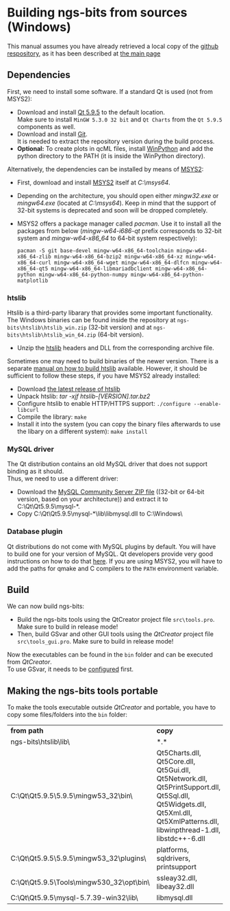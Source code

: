 # Building ngs-bits from sources (Windows)

This manual assumes you have already retrieved a local copy of the [github respository](https://github.com/imgag/ngs-bits), as it has been described at [the main page](../README.md)

## Dependencies

First, we need to install some software. If a standard Qt is used (not from MSYS2):

* Download and install [Qt 5.9.5](http://download.qt.io/archive/qt/5.9/5.9.5/) to the default location.  
  Make sure to install `MinGW 5.3.0 32 bit` and `Qt Charts` from the `Qt 5.9.5` components as well. 
* Download and install [Git](https://git-scm.com/download/win).  
  It is needed to extract the repository version during the build process.  
* **Optional:** To create plots in qcML files, install [WinPython](http://winpython.github.io/) and add the python directory to the PATH (it is inside the WinPython directory).


Alternatively, the dependencies can be installed by means of [MSYS2](http://www.msys2.org/):
* First, download and install [MSYS2](http://www.msys2.org/) itself at *C:\msys64*.
* Depending on the architecture, you should open either *mingw32.exe* or *mingw64.exe* (located at *C:\msys64*). Keep in mind that the support of 32-bit systems is deprecated and soon will be dropped completely.
* MSYS2 offers a package manager called *pacman*. Use it to install all the packages from below (*mingw-w64-i686-qt* prefix corresponds to 32-bit system and *mingw-w64-x86_64* to 64-bit system respectively):

    `pacman -S git base-devel mingw-w64-x86_64-toolchain mingw-w64-x86_64-zlib mingw-w64-x86_64-bzip2 mingw-w64-x86_64-xz mingw-w64-x86_64-curl mingw-w64-x86_64-wget mingw-w64-x86_64-dlfcn mingw-w64-x86_64-qt5 mingw-w64-x86_64-libmariadbclient mingw-w64-x86_64-python mingw-w64-x86_64-python-numpy mingw-w64-x86_64-python-matplotlib`


### htslib

Htslib is a third-party libarary that provides some important functionality. The Windows binaries can be found inside the repository at `ngs-bits\htslib\htslib_win.zip` (32-bit version) and at `ngs-bits\htslib\htslib_win_64.zip` (64-bit version).
* Unzip the [htslib](https://github.com/samtools/htslib) headers and DLL from the corresponding archive file.

Sometimes one may need to build binaries of the newer version. There is a separate [manual on how to build htslib](https://github.com/imgag/ngs-bits/tree/master/tools/htslib) available. However, it should be sufficient to follow these steps, if you have MSYS2 already installed:
* Download [the latest release of htslib](http://www.htslib.org/download/)
* Unpack htslib: *tar -xjf htslib-[VERSION].tar.bz2*
* Configure htslib to enable HTTP/HTTPS support: `./configure --enable-libcurl`
* Compile the library: `make`
* Install it into the system (you can copy the binary files afterwards to use the libary on a different system): `make install`


### MySQL driver

The Qt distribution contains an old MySQL driver that does not support binding as it should.  
Thus, we need to use a different driver:

* Download the [MySQL Community Server ZIP file](http://downloads.mysql.com/archives/community/) ((32-bit or 64-bit version, based on your architecture)) and extract it to C:\Qt\Qt5.9.5\mysql-*\.  
* Copy C:\Qt\Qt5.9.5\mysql-*\lib\libmysql.dll to C:\Windows\

### Database plugin
Qt distributions do not come with MySQL plugins by default. You will have to build one for your version of MySQL. Qt developers provide very good instructions on how to do that [here](https://doc.qt.io/qt-5/sql-driver.html#how-to-build-the-qmysql-plugin-on-windows). If you are using MSYS2, you will have to add the paths for qmake and C compilers to the `PATH` environment variable.

## Build

We can now build ngs-bits:

* Build the ngs-bits tools using the QtCreator project file `src\tools.pro`. Make sure to build in release mode!  
* Then, build GSvar and other GUI tools using the *QtCreator* project file `src\tools_gui.pro`. Make sure to build in release mode!  


Now the executables can be found in the `bin` folder and can be executed from *QtCreator*.  
To use GSvar, it needs to be [configured](GSvar/configuration.md) first.

## Making the ngs-bits tools portable

To make the tools executable outside *QtCreator* and portable, you have to copy some files/folders into the `bin` folder:

<table>
	<tr>
		<td><b>from path</b></td>
		<td><b>copy</b></td>
	</tr>
	<tr>
		<td>ngs-bits\htslib\lib\</td>
		<td>
		*.*
		</td>
	</tr>
	<tr>
		<td>C:\Qt\Qt5.9.5\5.9.5\mingw53_32\bin\</td>
		<td>Qt5Charts.dll, Qt5Core.dll, Qt5Gui.dll, Qt5Network.dll, Qt5PrintSupport.dll, Qt5Sql.dll, Qt5Widgets.dll, Qt5Xml.dll, Qt5XmlPatterns.dll, libwinpthread-1.dll, libstdc++-6.dll</td>
	</tr>
	<tr>
		<td>C:\Qt\Qt5.9.5\5.9.5\mingw53_32\plugins\</td>
		<td>platforms, sqldrivers, printsupport</td>
	</tr>
	<tr>
		<td>C:\Qt\Qt5.9.5\Tools\mingw530_32\opt\bin\</td>
		<td>ssleay32.dll, libeay32.dll</td>
	</tr>
	<tr>
		<td>C:\Qt\Qt5.9.5\mysql-5.7.39-win32\lib\</td>
		<td>libmysql.dll</td>
	</tr>
</table>
